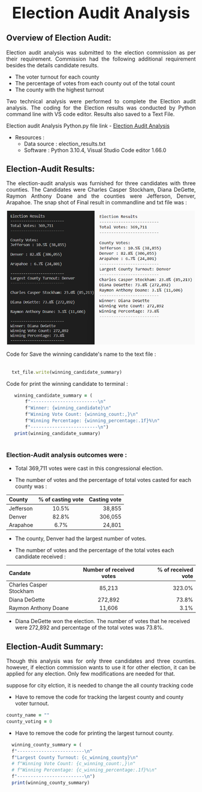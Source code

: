 ## **<h1 align="center"> Election  Audit Analysis**




  ## Overview of Election Audit: 
<p align="justify">Election audit analysis was submitted to the election commission as per their requirement. Commission had the following additional requirement besides the details candidate results. <p>
  
- The voter turnout for each county
- The percentage of votes from each county out of the total count
- The county with the highest turnout

<p align="justify">Two technical analysis were performed to complete the Election audit analysis. The coding for the Election results was conducted by Python command line with VS code editor. Results also saved to a Text File. <p>

  Election audit Analysis Python.py file link -  [ Election  Audit Analysis](https://github.com/sharifbhuiyan/Election_Analysis/blob/main/PyPoll_Challenge.py)  

  
- Resources :
  - Data source : election_results.txt
  - Software : Python 3.10.4, Visual Studio Code editor 1.66.0


  
  
  

  
  
 ## Election-Audit Results: 
  
<p align="justify"> The election-audit analysis was furnished for three candidates with three counties. The Candidates were Charles Casper Stockham, Diana DeGette, Raymon Anthony Doane  and the counties were Jefferson, Denver, Arapahoe. The snap shot of Final result in commandline and txt file was : <p>
  
<p align="center">
  <img width="500" src=https://github.com/sharifbhuiyan/Election_Analysis/blob/main/Resources/Anlysis_3.png
</p>
  
  
  Code for Save the winning candidate's name to the text file :
  ```ruby
    
    txt_file.write(winning_candidate_summary)

```
  
    
 Code for print the winning candidate to terminal :

  
 ```ruby
    winning_candidate_summary = (
        f"-------------------------\n"
        f"Winner: {winning_candidate}\n"
        f"Winning Vote Count: {winning_count:,}\n"
        f"Winning Percentage: {winning_percentage:.1f}%\n"
        f"-------------------------\n")
    print(winning_candidate_summary)
    
  ```
  
  
 ### Election-Audit analysis outcomes were :

- Total  369,711 votes were cast in this congressional election.

- The number of votes and the percentage of total votes casted for each county was :
 
 <p align="center">
   
| 	County  | % of casting vote  | Casting vote |
| :------------ |:---------------:| -----:|
| Jefferson      | 10.5% | 38,855 |
| Denver      | 82.8%        |   306,055 |
| Arapahoe | 6.7%        |    24,801 |

</p>
   
   
- The county, Denver had the largest number of votes.

- The number of votes and the percentage of the total votes each candidate received :

| 	Candate  | Number of received votes  | % of received vote |
| :------------ |:---------------:| -----:|
| Charles Casper Stockham      | 85,213 | 323.0% |
| Diana DeGette      | 272,892        |   73.8% |
| Raymon Anthony Doane | 11,606        |    3.1% |
  
- Diana DeGette won the election. The number of votes that he received were 272,892 and percentage of the total votes was  73.8%.
  
  
 

    
    
    
    
## Election-Audit Summary:
  <p align="justify">Though this analysis was for only three candidates and three counties. however, if election commission wants to use it for other election, it can be applied for any election. Only few modifications are needed for that.
<p>
  
<p align="justify"> suppose for city elction, it is needed to change the all county tracking code <p>

- Have to remove the code for tracking the largest county and county voter turnout.
```ruby   
county_name = ""
county_voting = 0
```
  
  - Have to remove the code for printing the largest turnout county.
  
  ```ruby   
    winning_county_summary = (
    f"-------------------------\n"
    f"Largest County Turnout: {c_winning_county}\n"
    # f"Winning Vote Count: {c_winning_count:,}\n"
    # f"Winning Percentage: {c_winning_percentage:.1f}%\n"
    f"-------------------------\n")
    print(winning_county_summary)
```
